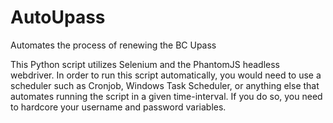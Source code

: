 # AutoUpass
Automates the process of renewing the BC Upass

This Python script utilizes Selenium and the PhantomJS headless webdriver.
In order to run this script automatically, you would need to use a scheduler such as Cronjob, Windows Task Scheduler, or anything else that automates running the script in a given time-interval. If you do so, you need to hardcore your username and password variables.
